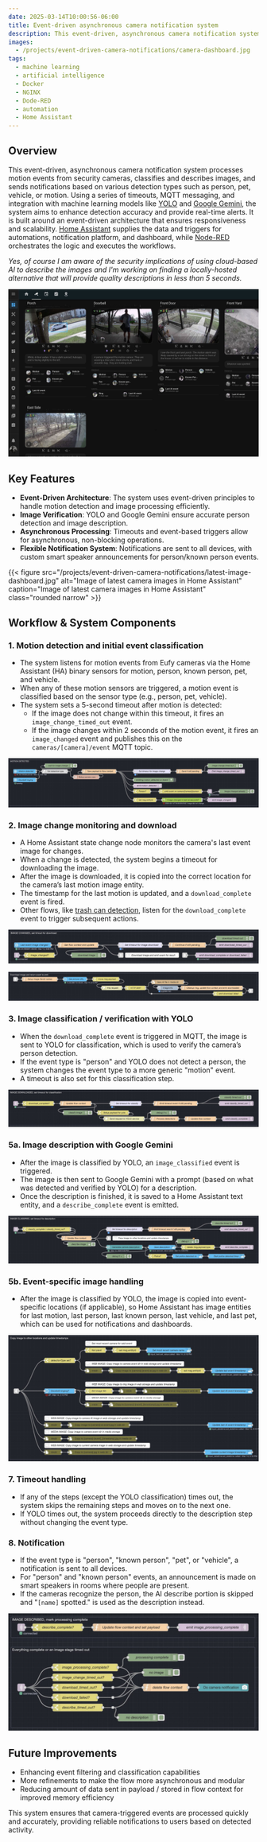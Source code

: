 ```yaml
---
date: 2025-03-14T10:00:56-06:00
title: Event-driven asynchronous camera notification system
description: This event-driven, asynchronous camera notification system processes motion events from security cameras, classifies and describes images, and sends notifications based on various detection types such as person, pet, vehicle, or motion.
images:
  - /projects/event-driven-camera-notifications/camera-dashboard.jpg
tags:
  - machine learning
  - artificial intelligence
  - Docker
  - NGINX
  - Dode-RED
  - automation
  - Home Assistant
---
```

## Overview

This event-driven, asynchronous camera notification system processes motion events from security cameras, classifies and describes images, and sends notifications based on various detection types such as person, pet, vehicle, or motion. Using a series of timeouts, MQTT messaging, and integration with machine learning models like [YOLO](https://www.ultralytics.com/yolo) and [Google Gemini](https://gemini.google.com), the system aims to enhance detection accuracy and provide real-time alerts. It is built around an event-driven architecture that ensures responsiveness and scalability. [Home Assistant](https://www.home-assistant.io) supplies the data and triggers for automations, notification platform, and dashboard, while [Node-RED](https://www.nodered.org) orchestrates the logic and executes the workflows.

*Yes, of course I am aware of the security implications of using cloud-based AI to describe the images and I'm working on finding a locally-hosted alternative that will provide quality descriptions in less than 5 seconds.*

![Image of camera dashboard in Home Assistant](camera-dashboard.jpg)

## Key Features

- **Event-Driven Architecture**: The system uses event-driven principles to handle motion detection and image processing efficiently.
- **Image Verification**: YOLO and Google Gemini ensure accurate person detection and image description.
- **Asynchronous Processing**: Timeouts and event-based triggers allow for asynchronous, non-blocking operations.
- **Flexible Notification System**: Notifications are sent to all devices, with custom smart speaker announcements for person/known person events.

{{< figure src="/projects/event-driven-camera-notifications/latest-image-dashboard.jpg" alt="Image of latest camera images in Home Assistant" caption="Image of latest camera images in Home Assistant" class="rounded narrow" >}}

## Workflow & System Components

### 1. **Motion detection and initial event classification**

- The system listens for motion events from Eufy cameras via the Home Assistant (HA) binary sensors for motion, person, known person, pet, and vehicle.
- When any of these motion sensors are triggered, a motion event is classified based on the sensor type (e.g., person, pet, vehicle).
- The system sets a 5-second timeout after motion is detected:
  - If the image does not change within this timeout, it fires an `image_change_timed_out` event.
  - If the image changes within 2 seconds of the motion event, it fires an `image_changed` event and publishes this on the `cameras/[camera]/event` MQTT topic.

![Motion-detected flow section in Node-RED](motion-detected.jpg)

### 2. **Image change monitoring and download**

- A Home Assistant state change node monitors the camera's last event image for changes.
- When a change is detected, the system begins a timeout for downloading the image.
- After the image is downloaded, it is copied into the correct location for the camera’s last motion image entity.
- The timestamp for the last motion is updated, and a `download_complete` event is fired.
- Other flows, like [trash can detection](../ai-trash-detection/), listen for the `download_complete` event to trigger subsequent actions.

![Image-changed flow section in Node-RED](image-changed.jpg)

![Image download flow section in Node-RED](download-image.jpg)

### 3. **Image classification / verification with YOLO**

- When the `download_complete` event is triggered in MQTT, the image is sent to YOLO for classification, which is used to verify the camera’s person detection.
- If the event type is "person" and YOLO does not detect a person, the system changes the event type to a more generic "motion" event.
- A timeout is also set for this classification step.

![Image-downloaded flow section in Node-RED](image-downloaded.jpg)

### 5a. **Image description with Google Gemini**

- After the image is classified by YOLO, an `image_classified` event is triggered.
- The image is then sent to Google Gemini with a prompt (based on what was detected and verified by YOLO) for a description.
- Once the description is finished, it is saved to a Home Assistant text entity, and a `describe_complete` event is emitted.

![Image classification/verification flow section in Node-RED](image-classified.jpg)

### 5b. **Event-specific image handling**

- After the image is classified by YOLO, the image is copied into event-specific locations (if applicable), so Home Assistant has image entities for last motion, last person, last known person, last vehicle, and last pet, which can be used for notifications and dashboards.

![Image download flow section in Node-RED](specific-events.jpg)

### 7. **Timeout handling**

- If any of the steps (except the YOLO classification) times out, the system skips the remaining steps and moves on to the next one.
- If YOLO times out, the system proceeds directly to the description step without changing the event type.

### 8. **Notification**

- If the event type is "person", "known person", "pet", or "vehicle", a notification is sent to all devices.
- For "person" and "known person" events, an announcement is made on smart speakers in rooms where people are present.
- If the cameras recognize the person, the AI describe portion is skipped and "`[name]` spotted." is used as the description instead.

![Event notification flow section in Node-RED](send-notification.jpg)

## Future Improvements

- Enhancing event filtering and classification capabilities
- More refinements to make the flow more asynchronous and modular
- Reducing amount of data sent in payload / stored in flow context for improved memory efficiency

This system ensures that camera-triggered events are processed quickly and accurately, providing reliable notifications to users based on detected activity.
